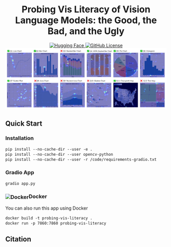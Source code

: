 <!-- markdownlint-disable first-line-h1 -->
<!-- markdownlint-disable html -->
<!-- markdownlint-disable no-duplicate-header -->

<div align="center">
    <h1>Probing Vis Literacy of Vision Language Models: the Good, the Bad, and the Ugly</h1>
</div>

<div align="center">
    <a href="https://huggingface.co/uw-insight-lab" target="_blank">
        <img src="https://img.shields.io/badge/HuggingFace-InsightLab-yellow?logo=huggingface" alt="Hugging Face" />
    </a>
    <a href="https://github.com/AustingDong/Probing-Vis-Literacy-of-Vision-Language-Models/blob/main/LICENSE" target="_blank">
        <img src="https://img.shields.io/github/license/AustingDong/Probing-Vis-Literacy-of-Vision-Language-Models" alt="GitHub License" />
    </a>
</div>

<div align="center">
    <img src="images/result_examples/chart_types_horizontal.png" alt="Example Preview" />
</div>

## Quick Start

### Installation

```shell
pip install --no-cache-dir --user -e .
pip install --no-cache-dir --user opencv-python
pip install --no-cache-dir --user -r /code/requirements-gradio.txt
```

### Gradio App

```shell
gradio app.py
```

### <img src="https://cdn.jsdelivr.net/gh/devicons/devicon/icons/docker/docker-original.svg" alt="Docker" width="20" align="center" />Docker

You can also run this app using Docker

```shell
docker build -t probing-vis-literacy .
docker run -p 7860:7860 probing-vis-literacy
```

## Citation
